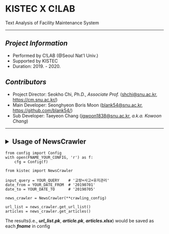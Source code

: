 # KISTEC X C!LAB
Text Analysis of Facility Maintenance System
- - -
## _Project Information_
- Performed by C!LAB (@Seoul Nat'l Univ.)
- Supported by KISTEC
- Duration: 2019. - 2020.

## _Contributors_
- Project Director: Seokho Chi, _Ph.D._, _Associate Prof._ (shchi@snu.ac.kr, https://cm.snu.ac.kr/)
- Main Developer: Seonghyeon Boris Moon (blank54@snu.ac.kr, https://github.com/blank54/)
- Sub Developer: Taeyeon Chang (jgwoon1838@snu.ac.kr, _a.k.a. Kowoon Chang_)








- - -
## <details><summary>Usage of NewsCrawler</summary>
```
from config import Config
with open(FNAME_YOUR_CONFIG, 'r') as f:
    cfg = Config(f)

from kistec import NewsCrawler

input_query = YOUR_QUERY    # '교량+사고+유지관리'
date_from = YOUR_DATE_FROM  # '20190701'
date_to = YOUR_DATE_TO      # '20190705'

news_crawler = NewsCrawler(**crawling_config)

url_list = news_crawler.get_url_list()
articles = news_crawler.get_articles()
```
The results(i.e., **_url_list.pk_**, **_article.pk_**, **_articles.xlsx_**) would be saved as each **_fname_** in config
</details>